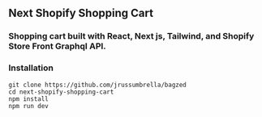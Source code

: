 ## Next Shopify Shopping Cart

### Shopping cart built with React, Next js, Tailwind, and Shopify Store Front Graphql API.

### Installation

```
git clone https://github.com/jrussumbrella/bagzed
cd next-shopify-shopping-cart
npm install
npm run dev
```
